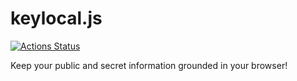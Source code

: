 # keylocal.js
[![Actions Status](https://github.com/dipasqualew/keylocal.js/workflows/Test%20and%20Publish/badge.svg)](https://github.com/dipasqualew/keylocal.js/actions)


Keep your public and secret information grounded in your browser!
